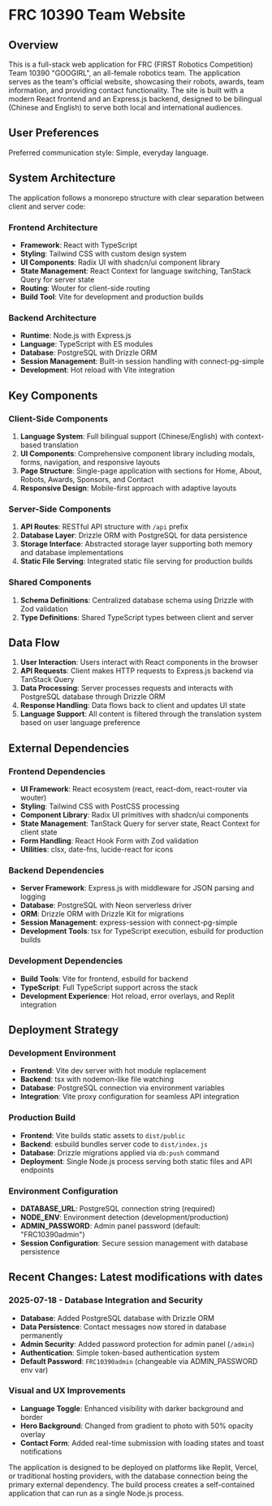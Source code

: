 # FRC 10390 Team Website

## Overview

This is a full-stack web application for FRC (FIRST Robotics Competition) Team 10390 "GOOGIRL", an all-female robotics team. The application serves as the team's official website, showcasing their robots, awards, team information, and providing contact functionality. The site is built with a modern React frontend and an Express.js backend, designed to be bilingual (Chinese and English) to serve both local and international audiences.

## User Preferences

Preferred communication style: Simple, everyday language.

## System Architecture

The application follows a monorepo structure with clear separation between client and server code:

### Frontend Architecture
- **Framework**: React with TypeScript
- **Styling**: Tailwind CSS with custom design system
- **UI Components**: Radix UI with shadcn/ui component library
- **State Management**: React Context for language switching, TanStack Query for server state
- **Routing**: Wouter for client-side routing
- **Build Tool**: Vite for development and production builds

### Backend Architecture
- **Runtime**: Node.js with Express.js
- **Language**: TypeScript with ES modules
- **Database**: PostgreSQL with Drizzle ORM
- **Session Management**: Built-in session handling with connect-pg-simple
- **Development**: Hot reload with Vite integration

## Key Components

### Client-Side Components
1. **Language System**: Full bilingual support (Chinese/English) with context-based translation
2. **UI Components**: Comprehensive component library including modals, forms, navigation, and responsive layouts
3. **Page Structure**: Single-page application with sections for Home, About, Robots, Awards, Sponsors, and Contact
4. **Responsive Design**: Mobile-first approach with adaptive layouts

### Server-Side Components
1. **API Routes**: RESTful API structure with `/api` prefix
2. **Database Layer**: Drizzle ORM with PostgreSQL for data persistence
3. **Storage Interface**: Abstracted storage layer supporting both memory and database implementations
4. **Static File Serving**: Integrated static file serving for production builds

### Shared Components
1. **Schema Definitions**: Centralized database schema using Drizzle with Zod validation
2. **Type Definitions**: Shared TypeScript types between client and server

## Data Flow

1. **User Interaction**: Users interact with React components in the browser
2. **API Requests**: Client makes HTTP requests to Express.js backend via TanStack Query
3. **Data Processing**: Server processes requests and interacts with PostgreSQL database through Drizzle ORM
4. **Response Handling**: Data flows back to client and updates UI state
5. **Language Support**: All content is filtered through the translation system based on user language preference

## External Dependencies

### Frontend Dependencies
- **UI Framework**: React ecosystem (react, react-dom, react-router via wouter)
- **Styling**: Tailwind CSS with PostCSS processing
- **Component Library**: Radix UI primitives with shadcn/ui components
- **State Management**: TanStack Query for server state, React Context for client state
- **Form Handling**: React Hook Form with Zod validation
- **Utilities**: clsx, date-fns, lucide-react for icons

### Backend Dependencies
- **Server Framework**: Express.js with middleware for JSON parsing and logging
- **Database**: PostgreSQL with Neon serverless driver
- **ORM**: Drizzle ORM with Drizzle Kit for migrations
- **Session Management**: express-session with connect-pg-simple
- **Development Tools**: tsx for TypeScript execution, esbuild for production builds

### Development Dependencies
- **Build Tools**: Vite for frontend, esbuild for backend
- **TypeScript**: Full TypeScript support across the stack
- **Development Experience**: Hot reload, error overlays, and Replit integration

## Deployment Strategy

### Development Environment
- **Frontend**: Vite dev server with hot module replacement
- **Backend**: tsx with nodemon-like file watching
- **Database**: PostgreSQL connection via environment variables
- **Integration**: Vite proxy configuration for seamless API integration

### Production Build
- **Frontend**: Vite builds static assets to `dist/public`
- **Backend**: esbuild bundles server code to `dist/index.js`
- **Database**: Drizzle migrations applied via `db:push` command
- **Deployment**: Single Node.js process serving both static files and API endpoints

### Environment Configuration
- **DATABASE_URL**: PostgreSQL connection string (required)
- **NODE_ENV**: Environment detection (development/production)
- **ADMIN_PASSWORD**: Admin panel password (default: "FRC10390admin")
- **Session Configuration**: Secure session management with database persistence

## Recent Changes: Latest modifications with dates

### 2025-07-18 - Database Integration and Security
- **Database**: Added PostgreSQL database with Drizzle ORM
- **Data Persistence**: Contact messages now stored in database permanently
- **Admin Security**: Added password protection for admin panel (`/admin`)
- **Authentication**: Simple token-based authentication system
- **Default Password**: `FRC10390admin` (changeable via ADMIN_PASSWORD env var)

### Visual and UX Improvements
- **Language Toggle**: Enhanced visibility with darker background and border
- **Hero Background**: Changed from gradient to photo with 50% opacity overlay
- **Contact Form**: Added real-time submission with loading states and toast notifications

The application is designed to be deployed on platforms like Replit, Vercel, or traditional hosting providers, with the database connection being the primary external dependency. The build process creates a self-contained application that can run as a single Node.js process.